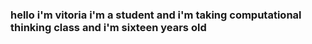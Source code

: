 ### **hello i'm vitoria i'm a student and i'm taking computational thinking class and i'm sixteen years old**

<!--
![ninjago](https://media.tenor.com/iZZOJNaCN3MAAAAM/lloyd.gif)
-->
